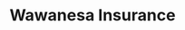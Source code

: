---
title: "Wawanesa Insurance"
identification: "waw"
description: "Insurance stuff, probably pretty boring... lol jk"
link: "https://www.wawanesa.com/canada/index.html"
image: "assets/img/logos/wawanesa.png"
width: "100px"
members:
  - name: "Shenyun Wang"
    summary: "Shenyun currently works here."
    statement: "Shenyun is having fun."
    image: "/assets/img/co-op/person.jpg"
---